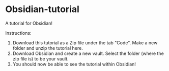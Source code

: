 # Obsidian-tutorial
A tutorial for Obsidian!

Instructions:
1. Download this tutorial as a Zip file under the tab "Code". Make a new folder and unzip the tutorial here.
2. Download Obsidian and create a new vault. Select the folder (where the zip file is) to be your vault.
3. You should now be able to see the tutorial within Obsidian!
